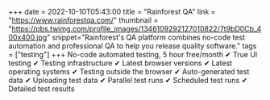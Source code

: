 +++
date = 2022-10-10T05:43:00
title = "Rainforest QA"
link = "https://www.rainforestqa.com/"
thumbnail = "https://pbs.twimg.com/profile_images/1346109292127010822/7t9bD0Cb_400x400.jpg"
snippet="Rainforest's QA platform combines no-code test automation and professional QA to help you release quality software."
tags = ["testing"]
+++
No-code automated testing, 5 hour free/month 
✔ True UI testing
✔ Testing infrastructure
✔ Latest browser versions
✔ Latest operating systems
✔ Testing outside the browser 
✔ Auto-generated test data
✔ Uploading test data 
✔ Parallel test runs
✔ Scheduled test runs
✔ Detailed test results
